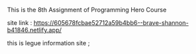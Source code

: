 This is the 8th Assignment of Programming Hero Course 

site link : https://605678fcbae52712a59b4bb6--brave-shannon-b41846.netlify.app/

this is legue information site ;
